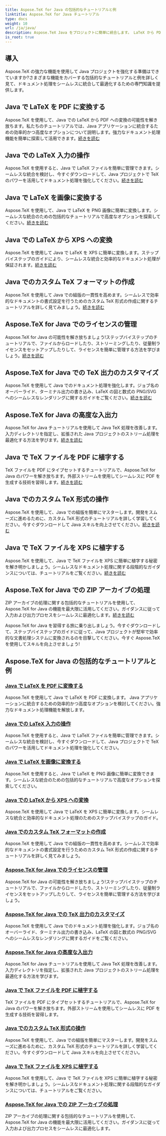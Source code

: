 ```yaml
---
title: Aspose.TeX for Java の包括的なチュートリアルと例
linktitle: Aspose.TeX for Java チュートリアル
type: docs
weight: 10
url: /ja/java/
description: Aspose.TeX Java をプロジェクトに簡単に統合します。 LaTeX から PDF、XPS、画像などへの変換に関するチュートリアルをご覧ください。当社のガイドを使用して文書処理を最適化します。
is_root: true
---
```



## 導入

Aspose.TeX の強力な機能を使用して Java プロジェクトを強化する準備はできていますか?さまざまな機能をカバーする包括的なチュートリアルと例を詳しく見て、ドキュメント処理をシームレスに統合して最適化するための専門知識を提供します。

## Java で LaTeX を PDF に変換する

Aspose.TeX を使用して、Java での LaTeX から PDF への変換の可能性を解き放ちます。私たちのチュートリアルでは、Java アプリケーションに統合するための効率的かつ高度なオプションについて説明します。強力なドキュメント処理機能を簡単に探索して活用できます。[続きを読む](./converting-lato-pdf/)

## Java での LaTeX 入力の操作

Aspose.TeX を使用すると、Java で LaTeX ファイルを簡単に管理できます。シームレスな統合を検討し、今すぐダウンロードして、Java プロジェクトで TeX のパワーを活用してドキュメント処理を強化してください。[続きを読む](./working-with-lainputs/)

## Java で LaTeX を画像に変換する

 Aspose.TeX を使用して、Java で LaTeX を PNG 画像に簡単に変換します。シームレスな統合のための包括的なチュートリアルで高度なオプションを探索してください。[続きを読む](./converting-lato-images/)

## Java での LaTeX から XPS への変換

 Aspose.TeX を使用して Java で LaTeX を XPS に簡単に変換します。ステップバイステップのガイドにより、シームレスな統合と効率的なドキュメント処理が保証されます。[続きを読む](./converting-lato-xps/)

## Java でのカスタム TeX フォーマットの作成

 Aspose.TeX を使用して Java での組版の一貫性を高めます。シームレスで効率的なドキュメントの書式設定を行うためのカスタム TeX 形式の作成に関するチュートリアルを詳しく見てみましょう。[続きを読む](./custom-format/)

## Aspose.TeX for Java でのライセンスの管理

Aspose.TeX for Java の可能性を解き放ちましょう!ステップバイステップのチュートリアルで、ファイルからロードしたり、ストリーミングしたり、従量制ライセンスをセットアップしたりして、ライセンスを簡単に管理する方法を学びましょう。[続きを読む](./managing-licenses/)

## Aspose.TeX for Java での TeX 出力のカスタマイズ

 Aspose.TeX を使用して Java でのドキュメント処理を強化します。ジョブ名のオーバーライド、ターミナル出力の書き込み、LaTeX の図と数式の PNG/SVG へのシームレスなレンダリングに関するガイドをご覧ください。[続きを読む](./customizing-output/)

## Aspose.TeX for Java の高度な入出力

 Aspose.TeX for Java チュートリアルを使用して Java TeX 処理を改善します。入力ディレクトリを指定し、拡張された Java プロジェクトのストリーム処理を最適化する方法を学びます。[続きを読む](./advanced-io/)

## Java で TeX ファイルを PDF に植字する

 TeX ファイルを PDF にタイプセットするチュートリアルで、Aspose.TeX for Java のパワーを解き放ちます。外部ストリームを使用してシームレスに PDF を生成する技術を習得します。[続きを読む](./typesetting-tex-to-pdf/)

## Java でのカスタム TeX 形式の操作

 Aspose.TeX を使用して、Java での組版を簡単にマスターします。開発をスムーズに進めるために、カスタム TeX 形式のチュートリアルを詳しく学習してください。今すぐダウンロードして Java スキルを向上させてください。[続きを読む](./custom-tex-formats/)

## Java で TeX ファイルを XPS に植字する

Aspose.TeX を使用して、Java で TeX ファイルを XPS に簡単に植字する秘密を解き明かしましょう。シームレスなドキュメント処理に関する段階的なガイダンスについては、チュートリアルをご覧ください。[続きを読む](./typesetting-tex-to-xps/)

## Aspose.TeX for Java での ZIP アーカイブの処理

 ZIP アーカイブの処理に関する包括的なチュートリアルを使用して、Aspose.TeX for Java の機能を最大限に活用してください。ガイダンスに従って入力および出力プロセスをシームレスに最適化します。[続きを読む](./zip-archives/)

Aspose.TeX for Java を習得する旅に乗り出しましょう。今すぐダウンロードして、ステップバイステップのガイドに従って、Java プロジェクトが堅牢で効率的な文書処理システムに変換されるのを目撃してください。今すぐ Aspose.TeX を使用してスキルを向上させましょう!
## Aspose.TeX for Java の包括的なチュートリアルと例
### [Java で LaTeX を PDF に変換する](./converting-lato-pdf/)
Aspose.TeX を使用して Java で LaTeX を PDF に変換します。 Java アプリケーションに統合するための効率的かつ高度なオプションを検討してください。強力なドキュメント処理機能を解放します。
### [Java での LaTeX 入力の操作](./working-with-lainputs/)
Aspose.TeX を使用すると、Java で LaTeX ファイルを簡単に管理できます。シームレスな統合を検討し、今すぐダウンロードして、Java プロジェクトで TeX のパワーを活用してドキュメント処理を強化してください。
### [Java で LaTeX を画像に変換する](./converting-lato-images/)
Aspose.TeX を使用すると、Java で LaTeX を PNG 画像に簡単に変換できます。シームレスな統合のための包括的なチュートリアルで高度なオプションを探索してください。
### [Java での LaTeX から XPS への変換](./converting-lato-xps/)
Aspose.TeX を使用して Java で LaTeX を XPS に簡単に変換します。シームレスな統合と効率的なドキュメント処理のためのステップバイステップのガイド。
### [Java でのカスタム TeX フォーマットの作成](./custom-format/)
Aspose.TeX を使用して Java での組版の一貫性を高めます。シームレスで効率的なドキュメントの書式設定を行うためのカスタム TeX 形式の作成に関するチュートリアルを詳しく見てみましょう。
### [Aspose.TeX for Java でのライセンスの管理](./managing-licenses/)
Aspose.TeX for Java の可能性を解き放ちましょう!ステップバイステップのチュートリアルで、ファイルからロードしたり、ストリーミングしたり、従量制ライセンスをセットアップしたりして、ライセンスを簡単に管理する方法を学びましょう。
### [Aspose.TeX for Java での TeX 出力のカスタマイズ](./customizing-output/)
Aspose.TeX を使用して Java でのドキュメント処理を強化します。ジョブ名のオーバーライド、ターミナル出力の書き込み、LaTeX の図と数式の PNG/SVG へのシームレスなレンダリングに関するガイドをご覧ください。
### [Aspose.TeX for Java の高度な入出力](./advanced-io/)
Aspose.TeX for Java チュートリアルを使用して Java TeX 処理を改善します。入力ディレクトリを指定し、拡張された Java プロジェクトのストリーム処理を最適化する方法を学びます。
### [Java で TeX ファイルを PDF に植字する](./typesetting-tex-to-pdf/)
TeX ファイルを PDF にタイプセットするチュートリアルで、Aspose.TeX for Java のパワーを解き放ちます。外部ストリームを使用してシームレスに PDF を生成する技術を習得します。
### [Java でのカスタム TeX 形式の操作](./custom-tex-formats/)
Aspose.TeX を使用して、Java での組版を簡単にマスターします。開発をスムーズに進めるために、カスタム TeX 形式のチュートリアルを詳しく学習してください。今すぐダウンロードして Java スキルを向上させてください。
### [Java で TeX ファイルを XPS に植字する](./typesetting-tex-to-xps/)
Aspose.TeX を使用して、Java で TeX ファイルを XPS に簡単に植字する秘密を解き明かしましょう。シームレスなドキュメント処理に関する段階的なガイダンスについては、チュートリアルをご覧ください。
### [Aspose.TeX for Java での ZIP アーカイブの処理](./zip-archives/)
ZIP アーカイブの処理に関する包括的なチュートリアルを使用して、Aspose.TeX for Java の機能を最大限に活用してください。ガイダンスに従って入力および出力プロセスをシームレスに最適化します。